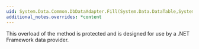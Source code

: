 ```yaml
---
uid: System.Data.Common.DbDataAdapter.Fill(System.Data.DataTable,System.Data.IDbCommand,System.Data.CommandBehavior)
additional_notes.overrides: *content
---
```


<p>This overload of the <xref href="System.Data.IDataAdapter.Fill(System.Data.DataSet)"></xref> method is protected and is designed for use by a .NET Framework data provider.</p>


